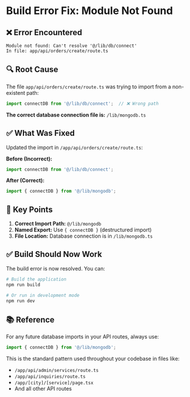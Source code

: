# Build Error Fix: Module Not Found

## ❌ Error Encountered

```
Module not found: Can't resolve '@/lib/db/connect'
In file: app/api/orders/create/route.ts
```

## 🔍 Root Cause

The file `app/api/orders/create/route.ts` was trying to import from a non-existent path:
```typescript
import connectDB from '@/lib/db/connect';  // ❌ Wrong path
```

**The correct database connection file is:** `/lib/mongodb.ts`

## ✅ What Was Fixed

Updated the import in `/app/api/orders/create/route.ts`:

**Before (Incorrect):**
```typescript
import connectDB from '@/lib/db/connect';
```

**After (Correct):**
```typescript
import { connectDB } from '@/lib/mongodb';
```

## 📝 Key Points

1. **Correct Import Path:** `@/lib/mongodb`
2. **Named Export:** Use `{ connectDB }` (destructured import)
3. **File Location:** Database connection is in `/lib/mongodb.ts`

## ✅ Build Should Now Work

The build error is now resolved. You can:

```bash
# Build the application
npm run build

# Or run in development mode
npm run dev
```

## 📚 Reference

For any future database imports in your API routes, always use:

```typescript
import { connectDB } from '@/lib/mongodb';
```

This is the standard pattern used throughout your codebase in files like:
- `/app/api/admin/services/route.ts`
- `/app/api/inquiries/route.ts`
- `/app/[city]/[service]/page.tsx`
- And all other API routes
